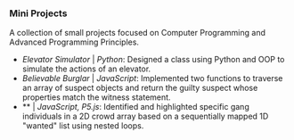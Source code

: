 ### Mini Projects 

A collection of small projects focused on Computer Programming and Advanced Programming Principles. 

- *Elevator Simulator* | *Python*: Designed a class using Python and OOP to simulate the actions of an elevator.
- *Believable Burglar* | *JavaScript*: Implemented two functions to traverse an array of suspect objects and return the guilty suspect whose properties match the witness statement.
- ** | *JavaScript, P5.js*: Identified and highlighted specific gang individuals in a 2D crowd array based on a sequentially mapped 1D "wanted" list using nested loops.
